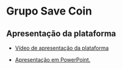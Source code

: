 # Grupo Save Coin

## Apresentação da plataforma


- [Vídeo de apresentação da plataforma](www.youtube.com)

- [Apresentação em PowerPoint.](https://www.canva.com/design/DAFUafwci_g/IT7PFjnqRLou-ZISaSOW2w/view?utm_content=DAFUafwci_g&utm_campaign=designshare&utm_medium=link2&utm_source=sharebutton)
